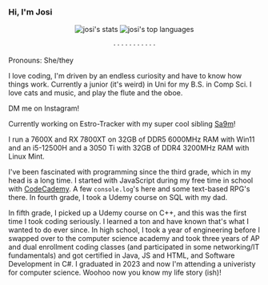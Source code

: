 ### Hi, I'm Josi

<div align=center><img alt="josi's stats" src="https://readme-stats-j051333s-projects.vercel.app/api?username=J051333&show_icons=true&theme=cobalt&rank_icon=github"></img> <img alt="josi's top languages" src="https://readme-stats-j051333s-projects.vercel.app/api/top-langs/?username=J051333&layout=compact&theme=cobalt&langs_count=8&exclude_repo=j051333.github.io,readme-stats"></img></div>

<p align=center>· · · · · · · · · · ·</p>

Pronouns: She/they

I love coding, I'm driven by an endless curiosity and have to know how things work. Currently a junior (it's weird) in Uni for my B.S. in Comp Sci. I love cats and music, and play the flute and the oboe. 

DM me on Instagram!

Currently working on Estro-Tracker with my super cool sibling [Sa9m](https://github.com/intentionalDisaster99)!

I run a 7600X and RX 7800XT on 32GB of DDR5 6000MHz RAM with Win11 and an i5-12500H and a 3050 Ti with 32GB of DDR4 3200MHz RAM with Linux Mint.

I've been fascinated with programming since the third grade, which in my head is a long time. I started with JavaScript during my free time in school with [CodeCademy](https://codecademy.com). A few `console.log`'s here and some text-based RPG's there. In fourth grade, I took a Udemy course on SQL with my dad. 

In fifth grade, I picked up a Udemy course on C++, and this was the first time I took coding seriously. I learned a ton and have known that's what I wanted to do ever since. In high school, I took a year of engineering before I swapped over to the computer science academy and took three years of AP and dual enrollment coding classes (and participated in some networking/IT fundamentals) and got certified in Java, JS and HTML, and Software Development in C#. I graduated in 2023 and now I'm attending a univeristy for computer science. Woohoo now you know my life story (ish)!

